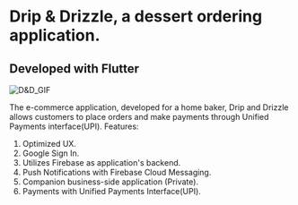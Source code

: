 # Drip & Drizzle, a dessert ordering application.
## Developed with Flutter
 
 ![D&D_GIF](app.gif)
 
The e-commerce application, developed for a home baker, Drip and Drizzle allows customers to place orders and make payments through Unified Payments interface(UPI). 
Features:
1. Optimized UX.
2. Google Sign In.
3. Utilizes Firebase as application's backend.
4. Push Notifications with Firebase Cloud Messaging.
5. Companion business-side application (Private). 
6. Payments with Unified Payments Interface(UPI).
